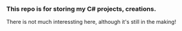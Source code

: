 ### This repo is for storing my C# projects, creations.

There is not much interessting here, although it's still in the making!
